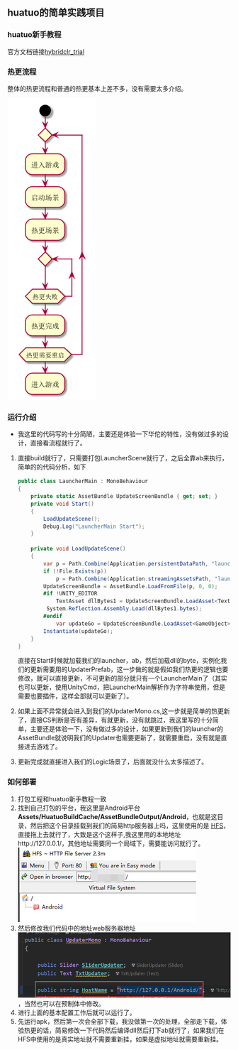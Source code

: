 ## huatuo的简单实践项目

### huatuo新手教程

官方文档链接[hybridclr_trial](https://github.com/focus-creative-games/HybridCLR_trial)

### 热更流程

整体的热更流程和普通的热更基本上差不多，没有需要太多介绍。

![huatuo](Pic/huatuo.png)

### 运行介绍

- 我这里的代码写的十分简陋，主要还是体验一下华佗的特性，没有做过多的设计，直接看流程就行了。

1. 直接build就行了，只需要打包LauncherScene就行了，之后全靠ab来执行，简单的的代码分析，如下

   ```c#
   public class LauncherMain : MonoBehaviour
   {
       private static AssetBundle UpdateScreenBundle { get; set; }
       private void Start()
       {
           LoadUpdateScene();
           Debug.Log("LauncherMain Start");
       }
   
       private void LoadUpdateScene()
       {
           var p = Path.Combine(Application.persistentDataPath, "launcher");
           if (!File.Exists(p))
               p = Path.Combine(Application.streamingAssetsPath, "launcher");
           UpdateScreenBundle = AssetBundle.LoadFromFile(p, 0, 0);
           #if !UNITY_EDITOR
               TextAsset dllBytes1 = UpdateScreenBundle.LoadAsset<TextAsset>("HotFixLauncher.dll.bytes");
           	System.Reflection.Assembly.Load(dllBytes1.bytes);
           #endif
               var updateGo = UpdateScreenBundle.LoadAsset<GameObject>("UpdaterPrefab");
           Instantiate(updateGo);
       }
   }
   ```

   直接在Start时候就加载我们的launcher，ab，然后加载dll的byte，实例化我们的更新需要用的UpdaterPrefab，这一步做的就是假如我们热更的逻辑也要修改，就可以直接更新，不可更新的部分就只有一个LauncherMain了（其实也可以更新，使用UnityCmd，把LauncherMain解析作为字符串使用，但是需要也要插件，这样全部就可以更新了）。

2. 如果上面不异常就会进入到我们的UpdaterMono.cs,这一步就是简单的热更新了，直接CS判断是否有差异，有就更新，没有就跳过，我这里写的十分简单，主要还是体验一下，没有做过多的设计，如果更新到我们的launcher的AssetBundle就说明我们的Updater也需要更新了，就需要重启，没有就是直接进去游戏了。

3. 更新完成就直接进入我们的Logic场景了，后面就没什么太多描述了。

### 如何部署

1. 打包工程和huatuo新手教程一致
2. 找到自己打包的平台，我这里是Android平台**Assets/HuatuoBuildCache/AssetBundleOutput/Android**，也就是这目录，然后把这个目录挂载到我们的简易http服务器上吗，这里使用的是 [HFS](https://www.rejetto.com/hfs/)，直接拖上去就行了，大致是这个这样子,我这里用的本地地址http://127.0.0.1/，其他地址需要同一个局域下，需要能访问就行了。![image-20220708142336981](Pic/image-20220708142336981.png)
3. 然后修改我们代码中的地址web服务器地址![image-20220708142712725](Pic/image-20220708142712725.png)，当然也可以在预制体中修改。
4. 进行上面的基本配置工作后就可以运行了。
5. 先运行apk，然后第一次会全部下载，我没做第一次的处理，全部走下载，体验热更的话，简易修改一下代码然后编译dll然后打下ab就行了，如果我们在HFS中使用的是真实地址就不需要重新挂，如果是虚拟地址就需要重新挂。
